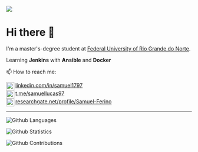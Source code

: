 ![](http://estruyf-github.azurewebsites.net/api/VisitorHit?user=mariorez&repo=mariorez&countColorcountColor)

<h1>Hi there 👋</h1>

I'm a master's-degree student at [Federal University of Rio Grande do Norte](https://www.ufrn.br/).


Learning **Jenkins** with **Ansible** and **Docker**

📫 How to reach me:

[<img align="left" alt="samuel1797 @ LinkedIn" width="22px" src="https://cdn.jsdelivr.net/npm/simple-icons@v3/icons/linkedin.svg"> linkedin.com/in/samuel1797](https://www.linkedin.com/in/samuel1797/)<br clear=all>
[<img align="left" alt="Samuellucas97 @ Telegram" width="22px" src="https://cdn.jsdelivr.net/npm/simple-icons@v3/icons/telegram.svg"> t.me/samuellucas97](https://t.me/samuellucas97)<br clear=all>
[<img align="left" alt="Samuel @ Researchgate" width="22px" src="https://cdn.jsdelivr.net/npm/simple-icons@v3/icons/researchgate.svg"> researchgate.net/profile/Samuel-Ferino](https://www.researchgate.net/profile/Samuel-Ferino)<br clear=all>


<hr>

![Github Languages](https://github-readme-stats.vercel.app/api/top-langs/?username=samuellucas97&layout=compact)

![Github Statistics](https://github-readme-stats.vercel.app/api?username=samuellucas97&show_icons=true)

![Github Contributions](https://github-readme-streak-stats.herokuapp.com/?user=samuellucas97&hide_border=true)
